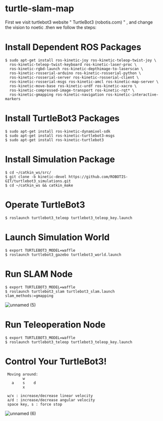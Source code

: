 # turtle-slam-map 
First we visit turtlebot3 website " TurtleBot3 (robotis.com) " , and change the vision to noetic .then we follow the steps:
# Install Dependent ROS Packages
```
$ sudo apt-get install ros-kinetic-joy ros-kinetic-teleop-twist-joy \
  ros-kinetic-teleop-twist-keyboard ros-kinetic-laser-proc \
  ros-kinetic-rgbd-launch ros-kinetic-depthimage-to-laserscan \
  ros-kinetic-rosserial-arduino ros-kinetic-rosserial-python \
  ros-kinetic-rosserial-server ros-kinetic-rosserial-client \
  ros-kinetic-rosserial-msgs ros-kinetic-amcl ros-kinetic-map-server \
  ros-kinetic-move-base ros-kinetic-urdf ros-kinetic-xacro \
  ros-kinetic-compressed-image-transport ros-kinetic-rqt* \
  ros-kinetic-gmapping ros-kinetic-navigation ros-kinetic-interactive-markers
  ```
  # Install TurtleBot3 Packages
  ```
 $ sudo apt-get install ros-kinetic-dynamixel-sdk
$ sudo apt-get install ros-kinetic-turtlebot3-msgs
$ sudo apt-get install ros-kinetic-turtlebot3
```
# Install Simulation Package
```
$ cd ~/catkin_ws/src/
$ git clone -b kinetic-devel https://github.com/ROBOTIS-GIT/turtlebot3_simulations.git
$ cd ~/catkin_ws && catkin_make
```
# Operate TurtleBot3
```
$ roslaunch turtlebot3_teleop turtlebot3_teleop_key.launch
```
# Launch Simulation World
```
$ export TURTLEBOT3_MODEL=waffle
$ roslaunch turtlebot3_gazebo turtlebot3_world.launch
```
# Run SLAM Node
```
$ export TURTLEBOT3_MODEL=waffle
$ roslaunch turtlebot3_slam turtlebot3_slam.launch slam_methods:=gmapping
```
![unnamed (5)](https://user-images.githubusercontent.com/108008564/183267316-602b8544-21f1-4879-aebf-ae2260946daf.jpg)

# Run Teleoperation Node
```
$ export TURTLEBOT3_MODEL=waffle
$ roslaunch turtlebot3_teleop turtlebot3_teleop_key.launch
```
#  Control Your TurtleBot3!
```
 Moving around:
        w
   a    s    d
        x

 w/x : increase/decrease linear velocity
 a/d : increase/decrease angular velocity
 space key, s : force stop
 ```
 ![unnamed (6)](https://user-images.githubusercontent.com/108008564/183267335-c2185aad-c4f2-4f2c-b82d-967eda85538f.jpg)

